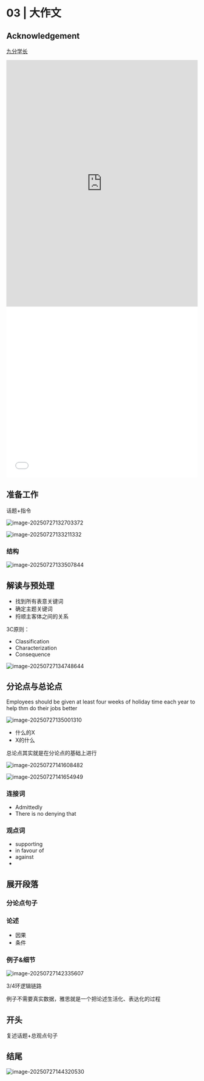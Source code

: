 # 03 | 大作文

## Acknowledgement

[九分学长](https://docs.qq.com/doc/DR0liWVFuSG5oaFpT)

<iframe src="https://docs.qq.com/doc/DR0liWVFuSG5oaFpT" scrolling="no" border="0" frameborder="no" framespacing="0" allowfullscreen="true" width =100% height = 650px></iframe>

<iframe src="//player.bilibili.com/player.html?isOutside=true&aid=818993987&bvid=BV1FG4y1J7br&cid=31072845890&p=11&autoplay=0" scrolling="no" border="0" frameborder="no" framespacing="0" allowfullscreen="true" height=450px width=100%></iframe>



## 准备工作

话题+指令

![image-20250727132703372](assets/03-Writing2.assets/image-20250727132703372.webp)

![image-20250727133211332](assets/03-Writing2.assets/image-20250727133211332.webp)

### 结构 

![image-20250727133507844](assets/03-Writing2.assets/image-20250727133507844.webp)

## 解读与预处理

- 找到所有表意关键词
- 确定主题关键词
- 捋顺主客体之间的关系



3C原则：

- Classification
- Characterization
- Consequence

![image-20250727134748644](assets/03-Writing2.assets/image-20250727134748644.webp)

## 分论点与总论点

Employees should be given at least four weeks of holiday time each year to help thm do their jobs better

![image-20250727135001310](assets/03-Writing2.assets/image-20250727135001310.webp)

- 什么的X
- X的什么

总论点其实就是在分论点的基础上进行

![image-20250727141608482](assets/03-Writing2.assets/image-20250727141608482.webp)

![image-20250727141654949](assets/03-Writing2.assets/image-20250727141654949.webp)

### 连接词

- Admittedly
- There is no denying that

### 观点词

- supporting
- in favour of 
- against
- 

## 



## 展开段落

### 分论点句子



### 论述

- 因果
- 条件

### 例子&细节

![image-20250727142335607](assets/03-Writing2.assets/image-20250727142335607.webp)

3/4环逻辑链路

例子不需要真实数据，雅思就是一个把论述生活化、表达化的过程



## 开头

复述话题+总观点句子 


## 结尾

![image-20250727144320530](assets/03-Writing2.assets/image-20250727144320530.webp)
